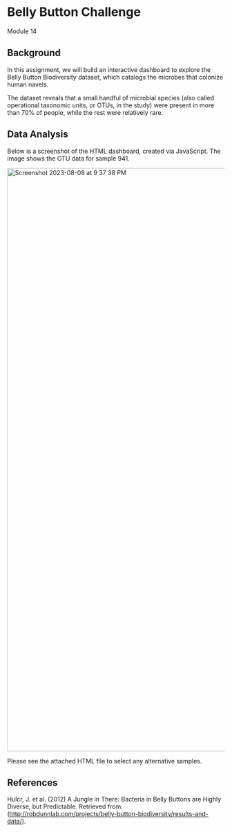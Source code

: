# Belly Button Challenge
Module 14 

## Background
In this assignment, we will build an interactive dashboard to explore the Belly Button Biodiversity dataset, which catalogs the microbes that colonize human navels.

The dataset reveals that a small handful of microbial species (also called operational taxonomic units, or OTUs, in the study) were present in more than 70% of people, while the rest were relatively rare.

## Data Analysis
Below is a screenshot of the HTML dashboard, created  via JavaScript. The image shows the OTU data for sample 941.

<img width="1348" alt="Screenshot 2023-08-08 at 9 37 38 PM" src="https://github.com/MAamer28/belly-button-challenge/assets/130619866/ed775e93-8beb-4134-a506-4538adc5cacc">

Please see the attached HTML file to select any alternative samples. 

## References
Hulcr, J. et al. (2012) A Jungle in There: Bacteria in Belly Buttons are Highly Diverse, but Predictable. Retrieved from: (http://robdunnlab.com/projects/belly-button-biodiversity/results-and-data/).
